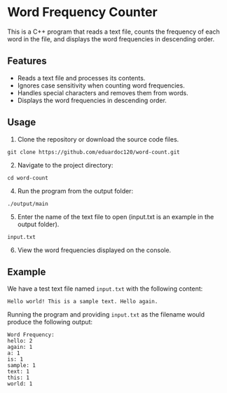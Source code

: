 # Word Frequency Counter

This is a C++ program that reads a text file, counts the frequency of each word in the file, and displays the word frequencies in descending order.

## Features

- Reads a text file and processes its contents.
- Ignores case sensitivity when counting word frequencies.
- Handles special characters and removes them from words.
- Displays the word frequencies in descending order.

## Usage

1. Clone the repository or download the source code files.

`git clone https://github.com/eduardoc120/word-count.git`

2. Navigate to the project directory:

`cd word-count`

4. Run the program from the output folder:

`./output/main`

5. Enter the name of the text file to open (input.txt is an example in the output folder).

`input.txt`

6. View the word frequencies displayed on the console.

## Example

We have a test text file named `input.txt` with the following content:
```
Hello world! This is a sample text. Hello again.
```

Running the program and providing `input.txt` as the filename would produce the following output:

```
Word Frequency:
hello: 2
again: 1
a: 1
is: 1
sample: 1
text: 1
this: 1
world: 1
```
